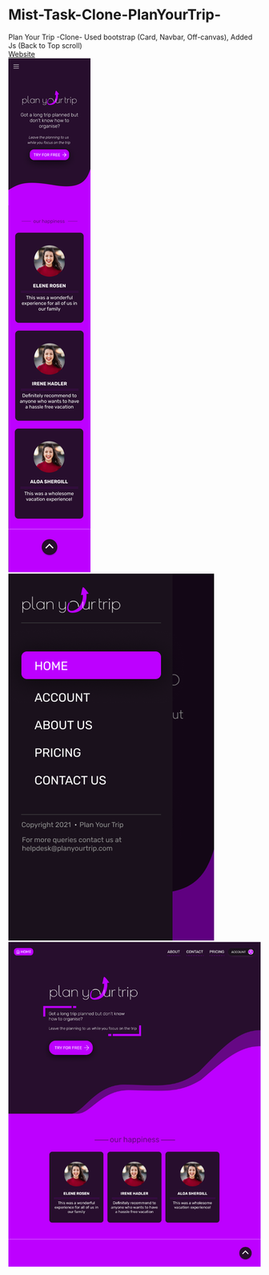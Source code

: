 # Mist-Task-Clone-PlanYourTrip-
Plan Your Trip -Clone- Used bootstrap (Card, Navbar,  Off-canvas), Added Js (Back to Top scroll)   
[Website](https://heisenberg-ayush.github.io/Mist-Task-Clone-PlanYourTrip-/)   
![MobileLook](./TaskInfo/PlanYourTripMobile.png)
![Sidebar](./TaskInfo/SideBar.png)
![Look](./TaskInfo/PlanYourTrip.png)
